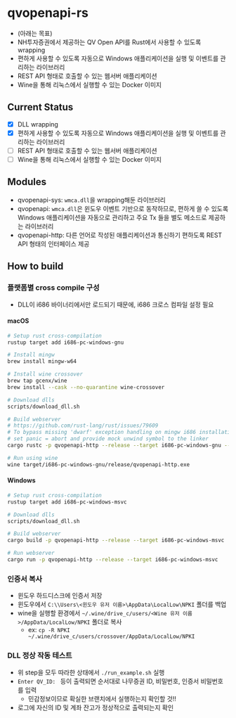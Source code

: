 # qvopenapi-rs
- (아래는 목표)
- NH투자증권에서 제공하는 QV Open API를 Rust에서 사용할 수 있도록 wrapping
- 편하게 사용할 수 있도록 자동으로 Windows 애플리케이션을 실행 및 이벤트를 관리하는 라이브러리
- REST API 형태로 호출할 수 있는 웹서버 애플리케이션
- Wine을 통해 리눅스에서 실행할 수 있는 Docker 이미지

## Current Status
- [x] DLL wrapping
- [x] 편하게 사용할 수 있도록 자동으로 Windows 애플리케이션을 실행 및 이벤트를 관리하는 라이브러리
- [ ] REST API 형태로 호출할 수 있는 웹서버 애플리케이션
- [ ] Wine을 통해 리눅스에서 실행할 수 있는 Docker 이미지

## Modules
- qvopenapi-sys: `wmca.dll`을 wrapping해둔 라이브러리
- qvopenapi: `wmca.dll`은 윈도우 이벤트 기반으로 동작하므로, 편하게 쓸 수 있도록 Windows 애플리케이션을 자동으로 관리하고 주요 Tx 들을 별도 메소드로 제공하는 라이브러리
- qvopenapi-http: 다른 언어로 작성된 애플리케이션과 통신하기 편하도록 REST API 형태의 인터페이스 제공

## How to build

### 플랫폼별 cross compile 구성
- DLL이 i686 바이너리에서만 로드되기 때문에, i686 크로스 컴파일 설정 필요

#### macOS
```sh
# Setup rust cross-compilation
rustup target add i686-pc-windows-gnu

# Install mingw
brew install mingw-w64

# Install wine crossover
brew tap gcenx/wine
brew install --cask --no-quarantine wine-crossover

# Download dlls
scripts/download_dll.sh

# Build webserver
# https://github.com/rust-lang/rust/issues/79609
# To bypass missing 'dwarf' exception handling on mingw i686 installations,
# set panic = abort and provide mock unwind symbol to the linker
cargo rustc -p qvopenapi-http --release --target i686-pc-windows-gnu --features "disable-unwind" -- -C "panic=abort"

# Run using wine
wine target/i686-pc-windows-gnu/release/qvopenapi-http.exe
```

#### Windows
```sh
# Setup rust cross-compilation
rustup target add i686-pc-windows-msvc

# Download dlls
scripts/download_dll.sh

# Build webserver
cargo build -p qvopenapi-http --release --target i686-pc-windows-msvc

# Run webserver
cargo run -p qvopenapi-http --release --target i686-pc-windows-msvc
```

### 인증서 복사
- 윈도우 하드디스크에 인증서 저장
- 윈도우에서 `C:\\Users\<윈도우 유저 이름>\AppData\LocalLow\NPKI` 폴더를 백업
- wine을 실행할 환경에서 `~/.wine/drive_c/users/<Wine 유저 이름>/AppData/LocalLow/NPKI` 폴더로 복사
  - ex: `cp -R NPKI ~/.wine/drive_c/users/crossover/AppData/LocalLow/NPKI`

### DLL 정상 작동 테스트
- 위 step을 모두 따라한 상태에서 `./run_example.sh` 실행
- `Enter QV_ID: ` 등이 출력되면 순서대로 나무증권 ID, 비밀번호, 인증서 비밀번호를 입력
  - 민감정보이므로 확실한 브랜치에서 실행하는지 확인할 것!!
- 로그에 자신의 ID 및 계좌 잔고가 정상적으로 출력되는지 확인
